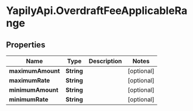 # YapilyApi.OverdraftFeeApplicableRange

## Properties
Name | Type | Description | Notes
------------ | ------------- | ------------- | -------------
**maximumAmount** | **String** |  | [optional] 
**maximumRate** | **String** |  | [optional] 
**minimumAmount** | **String** |  | [optional] 
**minimumRate** | **String** |  | [optional] 


